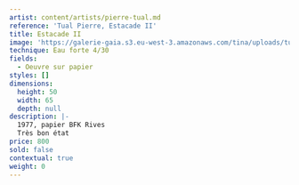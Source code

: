 ```yaml
---
artist: content/artists/pierre-tual.md
reference: 'Tual Pierre, Estacade II'
title: Estacade II
image: 'https://galerie-gaia.s3.eu-west-3.amazonaws.com/tina/uploads/tual-pierre/IMG_5404.jpg'
technique: Eau forte 4/30
fields:
  - Oeuvre sur papier
styles: []
dimensions:
  height: 50
  width: 65
  depth: null
description: |-
  1977, papier BFK Rives  
  Très bon état
price: 800
sold: false
contextual: true
weight: 0
---
```


